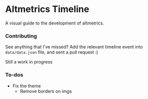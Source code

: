 # Altmetrics Timeline

A visual guide to the development of altmetrics.

### Contributing

See anything that I've missed? Add the relevant timeline event into `data/data.json` file, and sent a pull request :)

Still a work in progress

### To-dos

* Fix the theme
	* Remove borders on imgs
